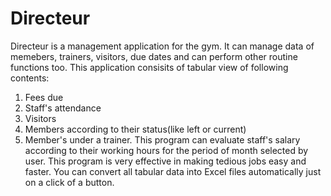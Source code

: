 # Directeur
Directeur is a management application for the gym. It can manage data of memebers, trainers, visitors, due dates and can perform other routine functions too.
This application consisits of tabular view of following contents:
1. Fees due
2. Staff's attendance
3. Visitors
4. Members according to their status(like left or current)
5. Member's under a trainer.
This program can evaluate staff's salary according to their working hours for the period of month selected by user.
This program is very effective in making tedious jobs easy and faster.
You can convert all tabular data into Excel files automatically just on a click of a button.

